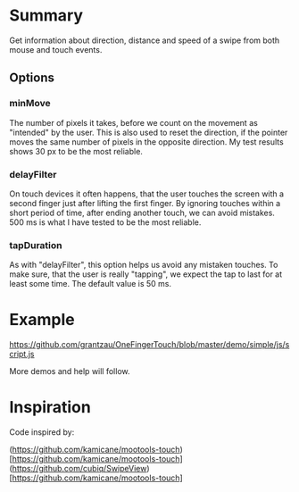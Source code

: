 # Summary

Get information about direction, distance and speed of a swipe from both mouse and touch events.

## Options

### minMove

The number of pixels it takes, before we count on the movement as "intended" by the user. This is also used to reset the direction, if the pointer moves the same number of pixels in the opposite direction. My test results shows 30 px to be the most reliable.

### delayFilter

On touch devices it often happens, that the user touches the screen with a second finger just after lifting the first finger. By ignoring touches within a short period of time, after ending another touch, we can avoid mistakes. 500 ms is what I have tested to be the most reliable.

### tapDuration

As with "delayFilter", this option helps us avoid any mistaken touches. To make sure, that the user is really "tapping", we expect the tap to last for at least some time. The default value is 50 ms.

# Example

https://github.com/grantzau/OneFingerTouch/blob/master/demo/simple/js/script.js

More demos and help will follow.

# Inspiration

Code inspired by:

(https://github.com/kamicane/mootools-touch)[https://github.com/kamicane/mootools-touch]
(https://github.com/cubiq/SwipeView)[https://github.com/kamicane/mootools-touch]